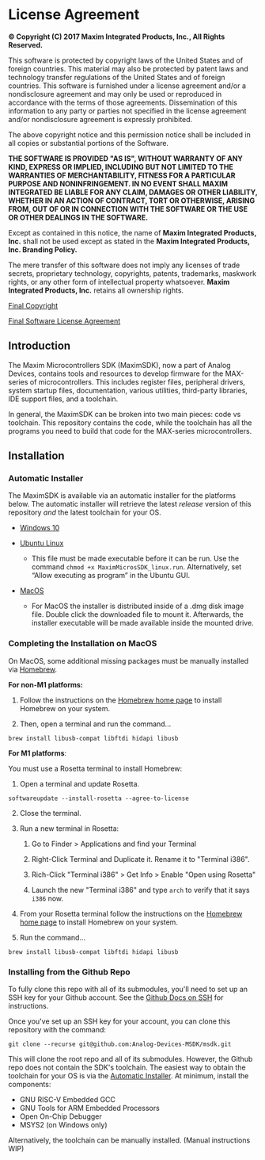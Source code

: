 License Agreement
=====================

**© Copyright (C) 2017 Maxim Integrated Products, Inc., All Rights Reserved.**

This software is protected by copyright laws of the United States and
of foreign countries. This material may also be protected by patent laws
and technology transfer regulations of the United States and of foreign
countries. This software is furnished under a license agreement and/or a
nondisclosure agreement and may only be used or reproduced in accordance
with the terms of those agreements. Dissemination of this information to
any party or parties not specified in the license agreement and/or 
nondisclosure agreement is expressly prohibited.

The above copyright notice and this permission notice shall be included
in all copies or substantial portions of the Software.

**THE SOFTWARE IS PROVIDED "AS IS", WITHOUT WARRANTY OF ANY KIND, EXPRESS
OR IMPLIED, INCLUDING BUT NOT LIMITED TO THE WARRANTIES OF
MERCHANTABILITY, FITNESS FOR A PARTICULAR PURPOSE AND NONINFRINGEMENT.
IN NO EVENT SHALL MAXIM INTEGRATED BE LIABLE FOR ANY CLAIM, DAMAGES
OR OTHER LIABILITY, WHETHER IN AN ACTION OF CONTRACT, TORT OR OTHERWISE,
ARISING FROM, OUT OF OR IN CONNECTION WITH THE SOFTWARE OR THE USE OR
OTHER DEALINGS IN THE SOFTWARE.**

Except as contained in this notice, the name of **Maxim Integrated Products, Inc.** 
shall not be used except as stated in the **Maxim Integrated Products, Inc. Branding Policy.**

The mere transfer of this software does not imply any licenses
of trade secrets, proprietary technology, copyrights, patents,
trademarks, maskwork rights, or any other form of intellectual
property whatsoever. **Maxim Integrated Products, Inc.** retains all 
ownership rights.

[Final Copyright](https://www.maximintegrated.com/en/aboutus/legal/copyrights/default-copyright.html "Final Copyright")

[Final Software License Agreement](https://www.maximintegrated.com/en/aboutus/legal/sla/no-distribute.html "Final SLA")

## Introduction

The Maxim Microcontrollers SDK (MaximSDK), now a part of Analog Devices, contains tools and resources to develop firmware for the MAX-series of microcontrollers.  This includes register files, peripheral drivers, system startup files, documentation, various utilities, third-party libraries, IDE support files, and a toolchain.

In general, the MaximSDK can be broken into two main pieces:  code vs toolchain.  This repository contains the code, while the toolchain has all the programs you need to build that code for the MAX-series microcontrollers.

## Installation

### Automatic Installer

The MaximSDK is available via an automatic installer for the platforms below.  The automatic installer will retrieve the latest _release_ version of this repository _and_ the latest toolchain for your OS.

* [Windows 10](https://www.maximintegrated.com/en/design/software-description.html/swpart=SFW0010820A)

* [Ubuntu Linux](https://www.maximintegrated.com/en/design/software-description.html/swpart=SFW0018720A)

    * This file must be made executable before it can be run. Use the command `chmod +x MaximMicrosSDK_linux.run`. Alternatively, set “Allow executing as program” in the Ubuntu GUI.

* [MacOS](https://www.maximintegrated.com/en/design/software-description.html/swpart=SFW0018610A)

    * For MacOS the installer is distributed inside of a .dmg disk image file. Double click the downloaded file to mount it. Afterwards, the installer executable will be made available inside the mounted drive.


### Completing the Installation on MacOS

On MacOS, some additional missing packages must be manually installed via [Homebrew](https://brew.sh/).

**For non-M1 platforms:**

1. Follow the instructions on the [Homebrew home page](https://brew.sh/) to install Homebrew on your system.

2. Then, open a terminal and run the command...

```shell
brew install libusb-compat libftdi hidapi libusb
```


**For M1 platforms**:

You must use a Rosetta terminal to install Homebrew:

1. Open a terminal and update Rosetta.

```shell
softwareupdate --install-rosetta --agree-to-license
```

2. Close the terminal.

3. Run a new terminal in Rosetta:

    1. Go to Finder > Applications and find your Terminal

    2. Right-Click Terminal and Duplicate it.  Rename it to "Terminal i386".

    3. Rich-Click "Terminal i386" > Get Info > Enable "Open using Rosetta"

    4. Launch the new "Terminal i386" and type `arch` to verify that it says `i386` now.

4. From your Rosetta terminal follow the instructions on the [Homebrew home page](https://brew.sh/) to install Homebrew on your system.

5. Run the command...

```shell
brew install libusb-compat libftdi hidapi libusb
```

### Installing from the Github Repo

To fully clone this repo with all of its submodules, you'll need to set up an SSH key for your Github account.  See the [Github Docs on SSH](https://docs.github.com/en/authentication/connecting-to-github-with-ssh) for instructions.

Once you've set up an SSH key for your account, you can clone this repository with the command:

```shell
git clone --recurse git@github.com:Analog-Devices-MSDK/msdk.git
```

This will clone the root repo and all of its submodules.  However, the Github repo does not contain the SDK's toolchain.  The easiest way to obtain the toolchain for your OS is via the [Automatic Installer](#automatic-installer).  At minimum, install the components:
* GNU RISC-V Embedded GCC
* GNU Tools for ARM Embedded Processors
* Open On-Chip Debugger
* MSYS2 (on Windows only)

Alternatively, the toolchain can be manually installed.  (Manual instructions WIP)
